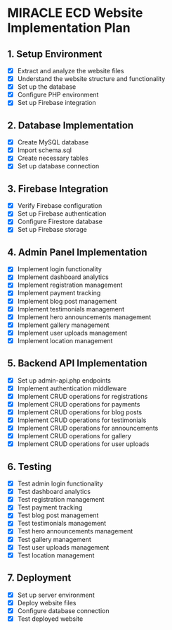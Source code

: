 # MIRACLE ECD Website Implementation Plan

## 1. Setup Environment
- [x] Extract and analyze the website files
- [x] Understand the website structure and functionality
- [x] Set up the database
- [x] Configure PHP environment
- [x] Set up Firebase integration

## 2. Database Implementation
- [x] Create MySQL database
- [x] Import schema.sql
- [x] Create necessary tables
- [x] Set up database connection

## 3. Firebase Integration
- [x] Verify Firebase configuration
- [x] Set up Firebase authentication
- [x] Configure Firestore database
- [x] Set up Firebase storage

## 4. Admin Panel Implementation
- [x] Implement login functionality
- [x] Implement dashboard analytics
- [x] Implement registration management
- [x] Implement payment tracking
- [x] Implement blog post management
- [x] Implement testimonials management
- [x] Implement hero announcements management
- [x] Implement gallery management
- [x] Implement user uploads management
- [x] Implement location management

## 5. Backend API Implementation
- [x] Set up admin-api.php endpoints
- [x] Implement authentication middleware
- [x] Implement CRUD operations for registrations
- [x] Implement CRUD operations for payments
- [x] Implement CRUD operations for blog posts
- [x] Implement CRUD operations for testimonials
- [x] Implement CRUD operations for announcements
- [x] Implement CRUD operations for gallery
- [x] Implement CRUD operations for user uploads

## 6. Testing
- [x] Test admin login functionality
- [x] Test dashboard analytics
- [x] Test registration management
- [x] Test payment tracking
- [x] Test blog post management
- [x] Test testimonials management
- [x] Test hero announcements management
- [x] Test gallery management
- [x] Test user uploads management
- [x] Test location management

## 7. Deployment
- [x] Set up server environment
- [x] Deploy website files
- [x] Configure database connection
- [x] Test deployed website
